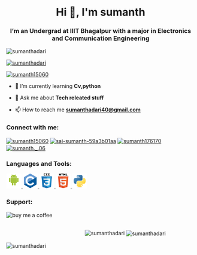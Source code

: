 <h1 align="center">Hi 👋, I'm sumanth</h1>
<h3 align="center">I’m an Undergrad at IIIT Bhagalpur with a major in Electronics and Communication Engineering</h3>

<p align="left"> <img src="https://komarev.com/ghpvc/?username=sumanthadari&label=Profile%20views&color=0e75b6&style=flat" alt="sumanthadari" /> </p>

<p align="left"> <a href="https://github.com/ryo-ma/github-profile-trophy"><img src="https://github-profile-trophy.vercel.app/?username=sumanthadari" alt="sumanthadari" /></a> </p>

<p align="left"> <a href="https://twitter.com/sumanth15060" target="blank"><img src="https://img.shields.io/twitter/follow/sumanth15060?logo=twitter&style=for-the-badge" alt="sumanth15060" /></a> </p>

- 🌱 I’m currently learning **Cv,python**

- 💬 Ask me about **Tech releated stuff**

- 📫 How to reach me **sumanthadari40@gmail.com**

<h3 align="left">Connect with me:</h3>
<p align="left">
<a href="https://twitter.com/sumanth15060" target="blank"><img align="center" src="https://raw.githubusercontent.com/rahuldkjain/github-profile-readme-generator/master/src/images/icons/Social/twitter.svg" alt="sumanth15060" height="30" width="40" /></a>
<a href="https://linkedin.com/in/sai-sumanth-59a3b01aa" target="blank"><img align="center" src="https://raw.githubusercontent.com/rahuldkjain/github-profile-readme-generator/master/src/images/icons/Social/linked-in-alt.svg" alt="sai-sumanth-59a3b01aa" height="30" width="40" /></a>
<a href="https://fb.com/sumanth176170" target="blank"><img align="center" src="https://raw.githubusercontent.com/rahuldkjain/github-profile-readme-generator/master/src/images/icons/Social/facebook.svg" alt="sumanth176170" height="30" width="40" /></a>
<a href="https://instagram.com/sumanth._.06" target="blank"><img align="center" src="https://raw.githubusercontent.com/rahuldkjain/github-profile-readme-generator/master/src/images/icons/Social/instagram.svg" alt="sumanth._.06" height="30" width="40" /></a>
</p>

<h3 align="left">Languages and Tools:</h3>
<p align="left"> <a href="https://developer.android.com" target="_blank"> <img src="https://raw.githubusercontent.com/devicons/devicon/master/icons/android/android-original-wordmark.svg" alt="android" width="40" height="40"/> </a> <a href="https://www.cprogramming.com/" target="_blank"> <img src="https://raw.githubusercontent.com/devicons/devicon/master/icons/c/c-original.svg" alt="c" width="40" height="40"/> </a> <a href="https://www.w3schools.com/css/" target="_blank"> <img src="https://raw.githubusercontent.com/devicons/devicon/master/icons/css3/css3-original-wordmark.svg" alt="css3" width="40" height="40"/> </a> <a href="https://www.w3.org/html/" target="_blank"> <img src="https://raw.githubusercontent.com/devicons/devicon/master/icons/html5/html5-original-wordmark.svg" alt="html5" width="40" height="40"/> </a> <a href="https://www.python.org" target="_blank"> <img src="https://raw.githubusercontent.com/devicons/devicon/master/icons/python/python-original.svg" alt="python" width="40" height="40"/> </a> </p>

<h3 align="left">Support:</h3>
<p><a href="https://www.buymeacoffee.com/buy me a coffee"> <img align="left" src="https://cdn.buymeacoffee.com/buttons/v2/default-yellow.png" height="50" width="210" alt="buy me a coffee" /></a></p><br><br>

<p><img align="left" src="https://github-readme-stats.vercel.app/api/top-langs?username=sumanthadari&show_icons=true&locale=en&layout=compact" alt="sumanthadari" /></p>

<p>&nbsp;<img align="center" src="https://github-readme-stats.vercel.app/api?username=sumanthadari&show_icons=true&locale=en" alt="sumanthadari" /></p>

<p><img align="center" src="https://github-readme-streak-stats.herokuapp.com/?user=sumanthadari&" alt="sumanthadari" /></p>
